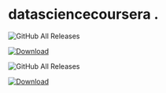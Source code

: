 # datasciencecoursera .     
![GitHub All Releases](https://img.shields.io/github/downloads/MitaliBo/datasciencecoursera/total?style=flat-square)

[ ![Download](https://api.bintray.com/packages/cliutils/CLI11/CLI11%3Acliutils/images/download.svg) ](https://bintray.com/cliutils/CLI11/CLI11%3Acliutils/_latestVersion)

![GitHub All Releases](https://img.shields.io/github/downloads/logrus/logrus/total)

[ ![Download](http://localhost:8080/blue//images/download.svg) ](https://search.gocenter.io/github.com~2Fsirupsen~2Flogrus/info/_latestVersion)
